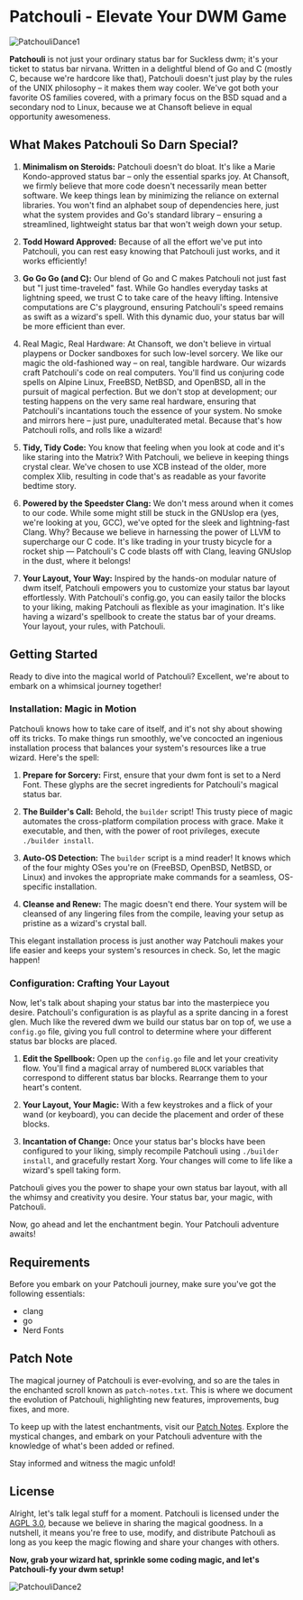 # Patchouli - Elevate Your DWM Game

![PatchouliDance1](https://media.tenor.com/5iY6DCQf8r8AAAAC/patchouli-knowledge-patchy.gif)

**Patchouli** is not just your ordinary status bar for Suckless dwm; it's your ticket to status bar nirvana. Written in a delightful blend of Go and C (mostly C, because we're hardcore like that), Patchouli doesn't just play by the rules of the UNIX philosophy – it makes them way cooler. We've got both your favorite OS families covered, with a primary focus on the BSD squad and a secondary nod to Linux, because we at Chansoft believe in equal opportunity awesomeness.

## What Makes Patchouli So Darn Special?

1. **Minimalism on Steroids:** Patchouli doesn't do bloat. It's like a Marie Kondo-approved status bar – only the essential sparks joy. At Chansoft, we firmly believe that more code doesn't necessarily mean better software. We keep things lean by minimizing the reliance on external libraries. You won't find an alphabet soup of dependencies here, just what the system provides and Go's standard library – ensuring a streamlined, lightweight status bar that won't weigh down your setup.

2. **Todd Howard Approved:** Because of all the effort we've put into Patchouli, you can rest easy knowing that Patchouli just works, and it works efficiently!

3. **Go Go Go (and C):** Our blend of Go and C makes Patchouli not just fast but "I just time-traveled" fast. While Go handles everyday tasks at lightning speed, we trust C to take care of the heavy lifting. Intensive computations are C's playground, ensuring Patchouli's speed remains as swift as a wizard's spell. With this dynamic duo, your status bar will be more efficient than ever.

4. Real Magic, Real Hardware: At Chansoft, we don't believe in virtual playpens or Docker sandboxes for such low-level sorcery. We like our magic the old-fashioned way – on real, tangible hardware. Our wizards craft Patchouli's code on real computers. You'll find us conjuring code spells on Alpine Linux, FreeBSD, NetBSD, and OpenBSD, all in the pursuit of magical perfection. But we don't stop at development; our testing happens on the very same real hardware, ensuring that Patchouli's incantations touch the essence of your system. No smoke and mirrors here – just pure, unadulterated metal. Because that's how Patchouli rolls, and rolls like a wizard!

5. **Tidy, Tidy Code:** You know that feeling when you look at code and it's like staring into the Matrix? With Patchouli, we believe in keeping things crystal clear. We've chosen to use XCB instead of the older, more complex Xlib, resulting in code that's as readable as your favorite bedtime story.

6. **Powered by the Speedster Clang:** We don't mess around when it comes to our code. While some might still be stuck in the GNUslop era (yes, we're looking at you, GCC), we've opted for the sleek and lightning-fast Clang. Why? Because we believe in harnessing the power of LLVM to supercharge our C code. It's like trading in your trusty bicycle for a rocket ship — Patchouli's C code blasts off with Clang, leaving GNUslop in the dust, where it belongs!

7. **Your Layout, Your Way:** Inspired by the hands-on modular nature of dwm itself, Patchouli empowers you to customize your status bar layout effortlessly. With Patchouli's config.go, you can easily tailor the blocks to your liking, making Patchouli as flexible as your imagination. It's like having a wizard's spellbook to create the status bar of your dreams. Your layout, your rules, with Patchouli.

## Getting Started

Ready to dive into the magical world of Patchouli? Excellent, we're about to embark on a whimsical journey together!

### Installation: Magic in Motion

Patchouli knows how to take care of itself, and it's not shy about showing off its tricks. To make things run smoothly, we've concocted an ingenious installation process that balances your system's resources like a true wizard. Here's the spell:

1. **Prepare for Sorcery:** First, ensure that your dwm font is set to a Nerd Font. These glyphs are the secret ingredients for Patchouli's magical status bar.

2. **The Builder's Call:** Behold, the `builder` script! This trusty piece of magic automates the cross-platform compilation process with grace. Make it executable, and then, with the power of root privileges, execute `./builder install`.

3. **Auto-OS Detection:** The `builder` script is a mind reader! It knows which of the four mighty OSes you're on (FreeBSD, OpenBSD, NetBSD, or Linux) and invokes the appropriate make commands for a seamless, OS-specific installation.

4. **Cleanse and Renew:** The magic doesn't end there. Your system will be cleansed of any lingering files from the compile, leaving your setup as pristine as a wizard's crystal ball.

This elegant installation process is just another way Patchouli makes your life easier and keeps your system's resources in check. So, let the magic happen!

### Configuration: Crafting Your Layout

Now, let's talk about shaping your status bar into the masterpiece you desire. Patchouli's configuration is as playful as a sprite dancing in a forest glen. Much like the revered dwm we build our status bar on top of, we use a `config.go` file, giving you full control to determine where your different status bar blocks are placed.

1. **Edit the Spellbook:** Open up the `config.go` file and let your creativity flow. You'll find a magical array of numbered `BLOCK` variables that correspond to different status bar blocks. Rearrange them to your heart's content.

2. **Your Layout, Your Magic:** With a few keystrokes and a flick of your wand (or keyboard), you can decide the placement and order of these blocks.

3. **Incantation of Change:** Once your status bar's blocks have been configured to your liking, simply recompile Patchouli using `./builder install`, and gracefully restart Xorg. Your changes will come to life like a wizard's spell taking form.

Patchouli gives you the power to shape your own status bar layout, with all the whimsy and creativity you desire. Your status bar, your magic, with Patchouli.

Now, go ahead and let the enchantment begin. Your Patchouli adventure awaits!

## Requirements

Before you embark on your Patchouli journey, make sure you've got the following essentials:

- clang
- go
- Nerd Fonts

## Patch Note

The magical journey of Patchouli is ever-evolving, and so are the tales in the enchanted scroll known as `patch-notes.txt`. This is where we document the evolution of Patchouli, highlighting new features, improvements, bug fixes, and more.

To keep up with the latest enchantments, visit our [Patch Notes](https://github.com/buckwheatlovesmistral/patchouli/blob/main/patch-notes.txt). Explore the mystical changes, and embark on your Patchouli adventure with the knowledge of what's been added or refined.

Stay informed and witness the magic unfold!

## License

Alright, let's talk legal stuff for a moment. Patchouli is licensed under the [AGPL 3.0](https://github.com/buckwheatlovesmistral/patchouli/blob/main/LICENSE), because we believe in sharing the magical goodness. In a nutshell, it means you're free to use, modify, and distribute Patchouli as long as you keep the magic flowing and share your changes with others.

**Now, grab your wizard hat, sprinkle some coding magic, and let's Patchouli-fy your dwm setup!**

![PatchouliDance2](https://media.tenor.com/u2unDcISbw4AAAAC/patchouli-touhou.gif)

